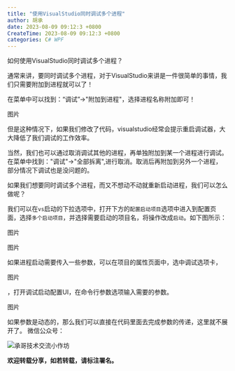 ```yaml
---
title: "使用VisualStudio同时调试多个进程"
author: 胡承
date: 2023-08-09 09:12:3 +0800
CreateTime: 2023-08-09 09:12:3 +0800
categories: C# WPF
---
```


如何使用VisualStudio同时调试多个进程？

<!-- more -->

通常来讲，要同时调试多个进程，对于VisualStudio来讲是一件很简单的事情，我们只需要附加到进程就可以了！

在菜单中可以找到：“调试”->"附加到进程"，选择进程名称附加即可！

图片

但是这种情况下，如果我们修改了代码，visualstudio经常会提示重启调试器，大大降低了我们调试的工作效率。

当然，我们也可以通过取消调试其他的进程，再单独附加到某一个进程进行调试。在菜单中找到："调试"->"全部拆离",进行取消。取消后再附加到另外一个进程，部分情况下调试也是没问题的。

如果我们想要同时调试多个进程，而又不想动不动就重新启动进程，我们可以怎么做呢？

我们可以在`vs`启动的下拉选项中，打开下方的`配置启动项目`选项中进入到配置页面，选择`多个启动项目`，并选择需要启动的项目名，将操作改成`启动`。如下图所示：

图片

图片

如果进程启动需要传入一些参数，可以在项目的属性页面中，选中调试选项卡，

图片

，打开调试启动配置UI，在命令行参数选项输入需要的参数。

图片

如果参数是动态的，那么我们可以直接在代码里面去完成参数的传递，这里就不展开了。
微信公众号：

![承哥技术交流小作坊](https://i.loli.net/2021/09/27/FmsaLU1Oo7tX8kl.jpg)

**欢迎转载分享，如若转载，请标注署名。**
